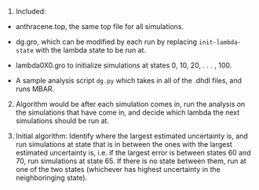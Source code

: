 1. Included:
  - anthracene.top, the same top file for all simulations.
  - dg.gro, which can be modified by each run by replacing `init-lambda-state` with the lambda state to be run at.
  - lambda0X0.gro to initialize simulations at states 0, 10, 20, . . . , 100.

  - A sample analysis script `dg.py` which takes in all of the .dhdl files, and runs MBAR.

2. Algorithm would be after each simulation comes in, run the
analysis on the simulations that have come in, and decide which lambda
the next simulations should be run at.

3. Initial algorithm: Identify where the largest estimated uncertainty
is, and run simulations at state that is in between the ones with the
largest estimated uncertainty is, i.e. if the largest error is between
states 60 and 70, run simulations at state 65.  If there is no state
between them, run at one of the two states (whichever has highest
uncertainty in the neighboringing state).